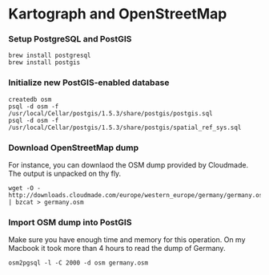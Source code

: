 
# Kartograph and OpenStreetMap

### Setup PostgreSQL and PostGIS

    brew install postgresql
    brew install postgis

### Initialize new PostGIS-enabled database

    createdb osm
    psql -d osm -f /usr/local/Cellar/postgis/1.5.3/share/postgis/postgis.sql
    psql -d osm -f /usr/local/Cellar/postgis/1.5.3/share/postgis/spatial_ref_sys.sql

### Download OpenStreetMap dump

For instance, you can downlaod the OSM dump provided by Cloudmade. The output is unpacked on thy fly.

    wget -O - http://downloads.cloudmade.com/europe/western_europe/germany/germany.osm.bz2 | bzcat > germany.osm

### Import OSM dump into PostGIS

Make sure you have enough time and memory for this operation. On my Macbook it took more than 4 hours to read the dump of Germany.

    osm2pgsql -l -C 2000 -d osm germany.osm